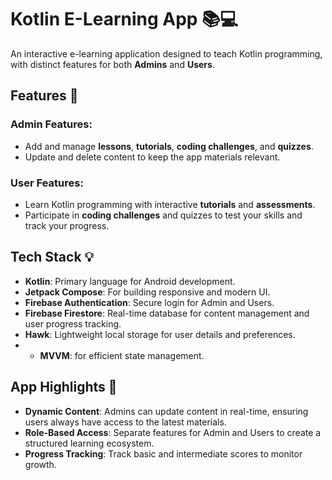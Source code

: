 # Kotlin E-Learning App 📚💻

An interactive e-learning application designed to teach Kotlin programming, with distinct features for both **Admins** and **Users**.

## Features 🚀

### Admin Features:
- Add and manage **lessons**, **tutorials**, **coding challenges**, and **quizzes**.
- Update and delete content to keep the app materials relevant.

### User Features:
- Learn Kotlin programming with interactive **tutorials** and **assessments**.
- Participate in **coding challenges** and quizzes to test your skills and track your progress.

## Tech Stack 💡
- **Kotlin**: Primary language for Android development.
- **Jetpack Compose**: For building responsive and modern UI.
- **Firebase Authentication**: Secure login for Admin and Users.
- **Firebase Firestore**: Real-time database for content management and user progress tracking.
- **Hawk**: Lightweight local storage for user details and preferences.
- - **MVVM**: for efficient state management.

## App Highlights 🌟
- **Dynamic Content**: Admins can update content in real-time, ensuring users always have access to the latest materials.
- **Role-Based Access**: Separate features for Admin and Users to create a structured learning ecosystem.
- **Progress Tracking**: Track basic and intermediate scores to monitor growth.

